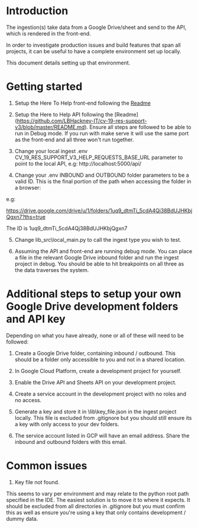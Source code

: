 # Introduction

The ingestion(s) take data from a Google Drive/sheet and send to the API, which is rendered in the front-end.

In order to investigate production issues and build features that span all projects, it can be useful to have a complete environment set up locally.

This document details setting up that environment.

# Getting started

1. Setup the Here To Help front-end following the [Readme](https://github.com/LBHackney-IT/coronavirus-here-to-help-frontend/blob/master/README.md)

2. Setup the Here to Help API following the [Readme] (https://github.com/LBHackney-IT/cv-19-res-support-v3/blob/master/README.md). Ensure all steps are followed to be able to run in Debug mode. If you run with make serve it will use the same port as the front-end and all three won't run together.

3. Change your local ingest .env CV_19_RES_SUPPORT_V3_HELP_REQUESTS_BASE_URL parameter to point to the local API, e.g: http://localhost:5000/api/

4. Change your .env INBOUND and OUTBOUND folder parameters to be a valid ID. This is the final portion of the path when accessing the folder in a browser:

e.g:

https://drive.google.com/drive/u/1/folders/1uq9_dtmTi_5cdA4Qj38BdUJHKbjQgxn7?ths=true

The ID is 1uq9_dtmTi_5cdA4Qj38BdUJHKbjQgxn7

5. Change lib_src\local_main.py to call the ingest type you wish to test.

6. Assuming the API and front-end are running debug mode. You can place a file in the relevant Google Drive inbound folder and run the ingest project in debug. You should be able to hit breakpoints on all three as the data traverses the system.

# Additional steps to setup your own Google Drive development folders and API key

Depending on what you have already, none or all of these will need to be followed:

1. Create a Google Drive folder, containing inbound / outbound. This should be a folder only accessible to you and not in a shared location.

2. In Google Cloud Platform, create a development project for yourself.

3. Enable the Drive API and Sheets API on your development project.

4. Create a service account in the development project with no roles and no access.

5. Generate a key and store it in \lib\key_file.json in the ingest project locally. This file is excluded from .gitignore but you should still ensure its a key with only access to your dev folders.

6. The service account listed in GCP will have an email address. Share the inbound and outbound folders with this email.

# Common issues

1. Key file not found.

This seems to vary per environment and may relate to the python root path specified in the IDE. The easiest solution is to move it to where it expects. It should be excluded from all directories in .gitignore but you must confirm this as well as ensure you're using a key that only contains development / dummy data.
